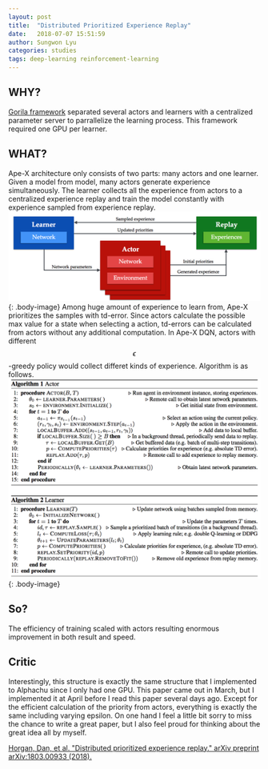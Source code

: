 ```yaml
---
layout: post
title:  "Distributed Prioritized Experience Replay"
date:   2018-07-07 15:51:59
author: Sungwon Lyu
categories: studies
tags: deep-learning reinforcement-learning
---
```

## WHY? 
[Gorila framework](https://lyusungwon.github.io/rl/2018/06/13/gorila.html) separated several actors and learners with a centralized parameter server to parrallelize the learning process. This framework required one GPU per learner.

## WHAT?
Ape-X architecture only consists of two parts: many actors and one learner. Given a model from model, many actors generate experience simultaneously. The learner collects all the experience from actors to a centralized experience replay and train the model constantly with experience sampled from experience replay.
![image](/assets/images/apex1.png){: .body-image}
Among huge amount of experience to learn from, Ape-X prioritizes the samples with td-error. Since actors calculate the possible max value for a state when selecting a action, td-errors can be calculated from actors without any additional computation. In Ape-X DQN, actors with different $$\epsilon$$-greedy policy would collect differet kinds of experience. Algorithm is as follows.
![image](/assets/images/apex2.png){: .body-image}

## So?
The efficiency of training scaled with actors resulting enormous improvement in both result and speed. 

## Critic
Interestingly, this structure is exactly the same structure that I implemented to Alphachu since I only had one GPU. This paper came out in March, but I implemented it at April before I read this paper several days ago. Except for the efficient calculation of the priority from actors, everything is exactly the same including varying epsilon. On one hand I feel a little bit sorry to miss the chance to write a great paper, but I also feel proud for thinking about the great idea all by myself. 

[Horgan, Dan, et al. "Distributed prioritized experience replay." arXiv preprint arXiv:1803.00933 (2018).](https://arxiv.org/abs/1803.00933)